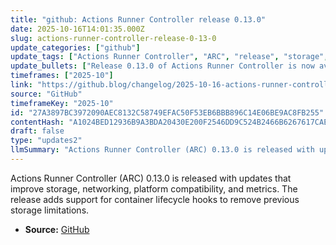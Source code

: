 ```yaml
---
title: "github: Actions Runner Controller release 0.13.0"
date: 2025-10-16T14:01:35.000Z
slug: actions-runner-controller-release-0-13-0
update_categories: ["github"]
update_tags: ["Actions Runner Controller", "ARC", "release", "storage", "networking", "metrics", "GitHub"]
update_bullets: ["Release 0.13.0 of Actions Runner Controller is now available.", "Adds container lifecycle hooks to remove storage limitations and improve how runners handle container storage.", "General improvements across storage, networking, and platform compatibility.", "Enhanced metrics and observability for ARC deployments.", "Announcement published on the GitHub Blog."]
timeframes: ["2025-10"]
link: "https://github.blog/changelog/2025-10-16-actions-runner-controller-release-0-13-0"
source: "GitHub"
timeframeKey: "2025-10"
id: "27A3897BC3972090AEC8132C58749EFAC50F53EB6BBB896C14E06BE9AC8FB255"
contentHash: "A1024BED12936B9A3BDA20430E200F2546DD9C524B2466B6267617CAEE9D13B2"
draft: false
type: "updates2"
llmSummary: "Actions Runner Controller (ARC) 0.13.0 is released with updates that improve storage, networking, platform compatibility, and metrics. The release adds support for container lifecycle hooks to remove previous storage limitations."
---
```


Actions Runner Controller (ARC) 0.13.0 is released with updates that improve storage, networking, platform compatibility, and metrics. The release adds support for container lifecycle hooks to remove previous storage limitations.

- **Source:** [GitHub](https://github.blog/changelog/2025-10-16-actions-runner-controller-release-0-13-0)

